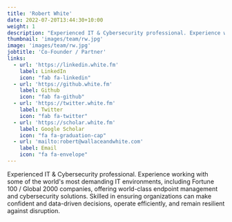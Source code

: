```yaml
---
title: 'Robert White'
date: 2022-07-20T13:44:30+10:00
weight: 1
description: "Experienced IT & Cybersecurity professional. Experience working with some of the world's most demanding IT environments, including Fortune 100 / Global 2000 companies, offering world-class endpoint management and cybersecurity solutions. Skilled in ensuring organizations can make confident and data-driven decisions, operate efficiently, and remain resilient against disruption."
thumbnail: 'images/team/rw.jpg'
image: 'images/team/rw.jpg'
jobtitle: 'Co-Founder / Partner'
links:
  - url: 'https://linkedin.white.fm'
    label: LinkedIn
    icon: "fab fa-linkedin"
  - url: 'https://github.white.fm'
    label: Github
    icon: "fab fa-github"
  - url: 'https://twitter.white.fm'
    label: Twitter
    icon: "fab fa-twitter"
  - url: 'https://scholar.white.fm'
    label: Google Scholar
    icon: "fa fa-graduation-cap"
  - url: 'mailto:robert@wallaceandwhite.com'
    label: Email
    icon: "fa fa-envelope"
---
```


Experienced IT & Cybersecurity professional. Experience working with some of the world's most demanding IT environments, including Fortune 100 / Global 2000 companies, offering world-class endpoint management and cybersecurity solutions. Skilled in ensuring organizations can make confident and data-driven decisions, operate efficiently, and remain resilient against disruption.
